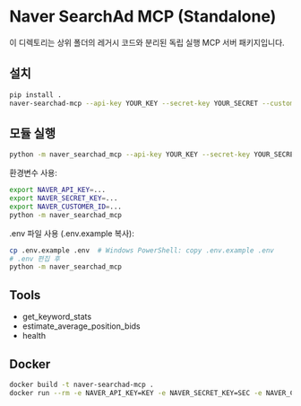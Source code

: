 # Naver SearchAd MCP (Standalone)

이 디렉토리는 상위 폴더의 레거시 코드와 분리된 독립 실행 MCP 서버 패키지입니다.

## 설치

```bash
pip install .
naver-searchad-mcp --api-key YOUR_KEY --secret-key YOUR_SECRET --customer-id YOUR_CID
```

## 모듈 실행

```bash
python -m naver_searchad_mcp --api-key YOUR_KEY --secret-key YOUR_SECRET --customer-id YOUR_CID
```

환경변수 사용:

```bash
export NAVER_API_KEY=...
export NAVER_SECRET_KEY=...
export NAVER_CUSTOMER_ID=...
python -m naver_searchad_mcp
```

.env 파일 사용 (.env.example 복사):

```bash
cp .env.example .env  # Windows PowerShell: copy .env.example .env
# .env 편집 후
python -m naver_searchad_mcp
```

## Tools

- get_keyword_stats
- estimate_average_position_bids
- health

## Docker

```bash
docker build -t naver-searchad-mcp .
docker run --rm -e NAVER_API_KEY=KEY -e NAVER_SECRET_KEY=SEC -e NAVER_CUSTOMER_ID=CID naver-searchad-mcp
```

